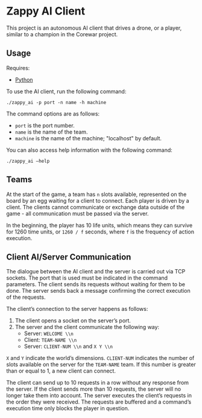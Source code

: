# Zappy AI Client

This project is an autonomous AI client that drives a drone, or a player, similar to a champion in the Corewar project.

## Usage
Requires:
- [Python](https://www.python.org/downloads/)

To use the AI client, run the following command:

```
./zappy_ai -p port -n name -h machine
```

The command options are as follows:

- `port` is the port number.
- `name` is the name of the team.
- `machine` is the name of the machine; "localhost" by default.

You can also access help information with the following command:

```
./zappy_ai –help
```

## Teams

At the start of the game, a team has `n` slots available, represented on the board by an egg waiting for a client to connect. Each player is driven by a client. The clients cannot communicate or exchange data outside of the game - all communication must be passed via the server.

In the beginning, the player has 10 life units, which means they can survive for 1260 time units, or `1260 / f` seconds, where `f` is the frequency of action execution.

## Client AI/Server Communication

The dialogue between the AI client and the server is carried out via TCP sockets. The port that is used must be indicated in the command parameters. The client sends its requests without waiting for them to be done. The server sends back a message confirming the correct execution of the requests.

The client’s connection to the server happens as follows:

1. The client opens a socket on the server’s port.
2. The server and the client communicate the following way:
    - Server: `WELCOME \\n`
    - Client: `TEAM-NAME \\n`
    - Server: `CLIENT-NUM \\n` and `X Y \\n`

`X` and `Y` indicate the world’s dimensions. `CLIENT-NUM` indicates the number of slots available on the server for the `TEAM-NAME` team. If this number is greater than or equal to 1, a new client can connect.

The client can send up to 10 requests in a row without any response from the server. If the client sends more than 10 requests, the server will no longer take them into account. The server executes the client’s requests in the order they were received. The requests are buffered and a command’s execution time only blocks the player in question.